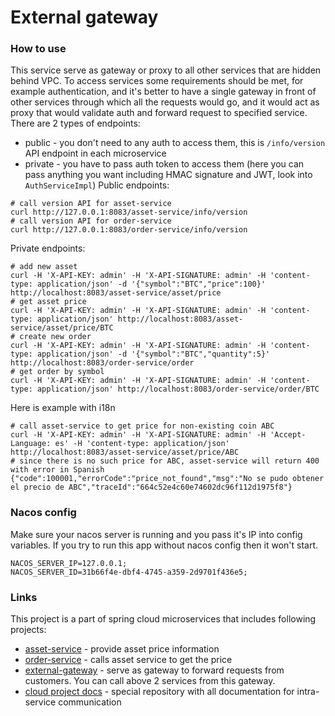 # External gateway

### How to use
This service serve as gateway or proxy to all other services that are hidden behind VPC. To access services some requirements should be met, for example authentication, and it's better to have a single gateway in front of other services through which all the requests would go, and it would act as proxy that would validate auth and forward request to specified service. There are 2 types of endpoints:
* public - you don't need to any auth to access them, this is `/info/version` API endpoint in each microservice
* private - you have to pass auth token to access them (here you can pass anything you want including HMAC signature and JWT, look into `AuthServiceImpl`)
Public endpoints:
```shell
# call version API for asset-service
curl http://127.0.0.1:8083/asset-service/info/version
# call version API for order-service
curl http://127.0.0.1:8083/order-service/info/version
```
Private endpoints:
```shell
# add new asset
curl -H 'X-API-KEY: admin' -H 'X-API-SIGNATURE: admin' -H 'content-type: application/json' -d '{"symbol":"BTC","price":100}' http://localhost:8083/asset-service/asset/price
# get asset price
curl -H 'X-API-KEY: admin' -H 'X-API-SIGNATURE: admin' -H 'content-type: application/json' http://localhost:8083/asset-service/asset/price/BTC
# create new order
curl -H 'X-API-KEY: admin' -H 'X-API-SIGNATURE: admin' -H 'content-type: application/json' -d '{"symbol":"BTC","quantity":5}' http://localhost:8083/order-service/order
# get order by symbol
curl -H 'X-API-KEY: admin' -H 'X-API-SIGNATURE: admin' -H 'content-type: application/json' http://localhost:8083/order-service/order/BTC
```
Here is example with i18n
```shell
# call asset-service to get price for non-existing coin ABC
curl -H 'X-API-KEY: admin' -H 'X-API-SIGNATURE: admin' -H 'Accept-Language: es' -H 'content-type: application/json' http://localhost:8083/asset-service/asset/price/ABC
# since there is no such price for ABC, asset-service will return 400 with error in Spanish
{"code":100001,"errorCode":"price_not_found","msg":"No se pudo obtener el precio de ABC","traceId":"664c52e4c60e74602dc96f112d1975f8"}
```

### Nacos config
Make sure your nacos server is running and you pass it's IP into config variables. If you try to run
this app without nacos config then it won't start.
```
NACOS_SERVER_IP=127.0.0.1;
NACOS_SERVER_ID=31b66f4e-dbf4-4745-a359-2d9701f436e5;
```

### Links
This project is a part of spring cloud microservices that includes following projects:
* [asset-service](https://github.com/dgaydukov/spring-cloud-asset-service) - provide asset price information
* [order-service](https://github.com/dgaydukov/spring-cloud-order-service) - calls asset service to get the price
* [external-gateway](https://github.com/dgaydukov/spring-cloud-external-gateway) - serve as gateway to forward requests from customers. You can call above 2 services from this gateway.
* [cloud project docs](https://github.com/dgaydukov/spring-cloud-project?tab=readme-ov-file) - special repository with all documentation for intra-service communication